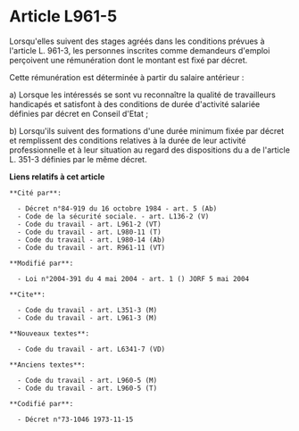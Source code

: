 # Article L961-5

Lorsqu'elles suivent des stages agréés dans les conditions prévues à l'article L. 961-3, les personnes inscrites comme
demandeurs d'emploi perçoivent une rémunération dont le montant est fixé par décret.

Cette rémunération est déterminée à partir du salaire antérieur :

a) Lorsque les intéressés se sont vu reconnaître la qualité de travailleurs handicapés et satisfont à des conditions de durée
d'activité salariée définies par décret en Conseil d'Etat ;

b) Lorsqu'ils suivent des formations d'une durée minimum fixée par décret et remplissent des conditions relatives à la durée
de leur activité professionnelle et à leur situation au regard des dispositions du a de l'article L. 351-3 définies par le
même décret.

**Liens relatifs à cet article**

	**Cité par**:

	  - Décret n°84-919 du 16 octobre 1984 - art. 5 (Ab)
	  - Code de la sécurité sociale. - art. L136-2 (V)
	  - Code du travail - art. L961-2 (VT)
	  - Code du travail - art. L980-11 (T)
	  - Code du travail - art. L980-14 (Ab)
	  - Code du travail - art. R961-11 (VT)

	**Modifié par**:

	  - Loi n°2004-391 du 4 mai 2004 - art. 1 () JORF 5 mai 2004

	**Cite**:

	  - Code du travail - art. L351-3 (M)
	  - Code du travail - art. L961-3 (M)

	**Nouveaux textes**:

	  - Code du travail - art. L6341-7 (VD)

	**Anciens textes**:

	  - Code du travail - art. L960-5 (M)
	  - Code du travail - art. L960-5 (T)

	**Codifié par**:

	  - Décret n°73-1046 1973-11-15
